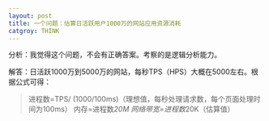 ```yaml
---
layout: post
title: 一个问题：估算日活跃用户1000万的网站应用资源消耗
catgroy: THINK
---
```


分析：我觉得这个问题，不会有正确答案。考察的是逻辑分析能力。

解答：日活跃1000万到5000万的网站，每秒TPS（HPS）大概在5000左右。根据公式可得：

>进程数=TPS/ (1000/100ms)（理想值，每秒处理请求数，每个页面处理时间为100ms）
>内存=进程数*20M
>网络带宽=进程数*20K（估算值）

